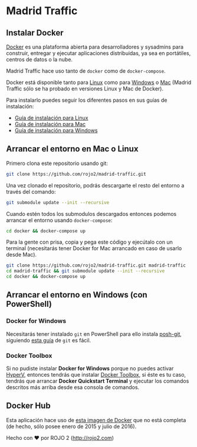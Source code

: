 # Madrid Traffic

## Instalar Docker

[Docker](https://www.docker.com/) es una plataforma abierta para desarrolladores y
sysadmins para construir, entregar y ejecutar aplicaciones distribuidas, ya sea en
portátiles, centros de datos o la nube.

Madrid Traffic hace uso tanto de `docker` como de `docker-compose`.

Docker está disponible tanto para [Linux](https://docs.docker.com/engine/installation/linux) 
como para [Windows](https://docs.docker.com/docker-for-windows/) o 
[Mac](https://docs.docker.com/docker-for-mac/) (Madrid Traffic sólo se ha probado 
en versiones Linux y Mac de Docker).

Para instalarlo puedes seguir los diferentes pasos en sus guías de instalación:

- [Guía de instalación para Linux](https://docs.docker.com/engine/installation/linux)
- [Guía de instalación para Mac](https://docs.docker.com/docker-for-mac/)
- [Guía de instalación para Windows](https://docs.docker.com/docker-for-windows/)

## Arrancar el entorno en Mac o Linux

Primero clona este repositorio usando git:

```sh
git clone https://github.com/rojo2/madrid-traffic.git
```

Una vez clonado el repositorio, podrás descargarte el resto del entorno a través 
del comando:

```sh
git submodule update --init --recursive
```

Cuando estén todos los submodulos descargados entonces podemos arrancar el 
entorno usando `docker-compose`:

```sh
cd docker && docker-compose up
```

Para la gente con prisa, copia y pega este código y ejecútalo con un terminal 
(necesitarás tener Docker for Mac arrancado en caso de usarlo desde Mac).

```sh
git clone https://github.com/rojo2/madrid-traffic.git madrid-traffic
cd madrid-traffic && git submodule update --init --recursive
cd docker && docker-compose up
```

## Arrancar el entorno en Windows (con PowerShell)

### Docker for Windows

Necesitarás tener instalado `git` en PowerShell para ello instala 
[posh-git](https://github.com/dahlbyk/posh-git), siguiendo 
[esta guía](https://git-scm.com/book/es/v2/Git-in-Other-Environments-Git-in-Powershell) 
de `git` es fácil.

### Docker Toolbox

Si no pudiste instalar **Docker for Windows** porque no puedes activar 
[HyperV](https://es.wikipedia.org/wiki/Hyper-V), entonces tendrás que instalar 
[Docker Toolbox](https://download.docker.com/win/stable/DockerToolbox.exe), si 
éste es tu caso, tendrás que arrancar **Docker Quickstart Terminal** y ejecutar 
los comandos descritos más arriba desde esa consola de comandos.

## Docker Hub

Esta aplicación hace uso de 
[esta imagen de Docker](https://hub.docker.com/r/azazeln28/madrid-traffic-data/) 
que no está completa (de hecho, sólo posee enero de 2015 y julio de 2016). 

Hecho con :heart: por ROJO 2 (http://rojo2.com)
